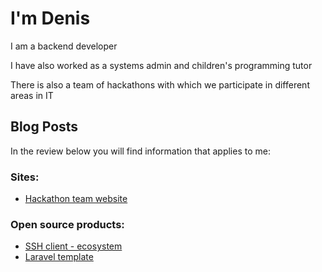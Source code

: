 # I'm Denis 

I am a backend developer

I have also worked as a systems admin and children's programming tutor

There is also a team of hackathons with which we participate in different areas in IT

## Blog Posts
In the review below you will find information that applies to me:

### Sites:
- [Hackathon team website](https://жыбийрыр.рф/)

### Open source products:
- [SSH client - ecosystem](https://ssh-connection-manager.github.io/docs)
- [Laravel template](https://github.com/deniskorbakov/laravel-12-frankenphp-docker)
